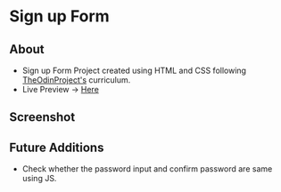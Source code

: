 # Sign up Form
## About
- Sign up Form Project created using HTML and CSS following [TheOdinProject's](https://theodinproject.com) curriculum.
- Live Preview -> [Here](https://devashishchakraborty.github.io/signup-form)
## Screenshot

## Future Additions
- Check whether the password input and confirm password are same using JS.